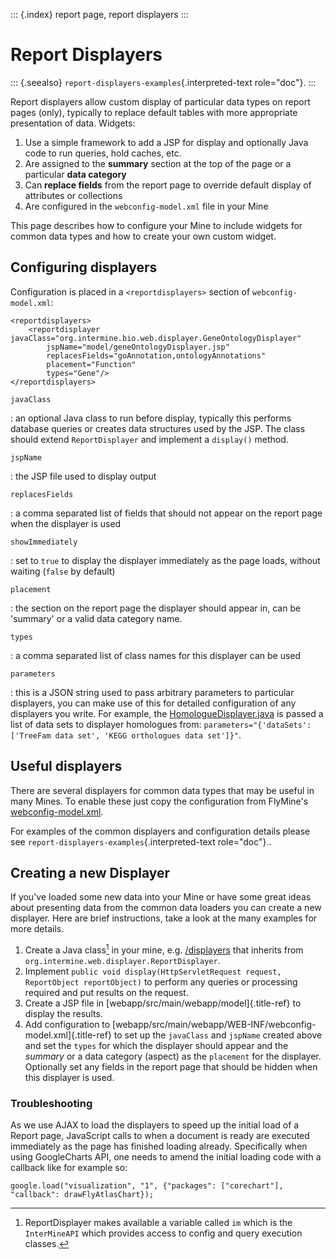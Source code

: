 ::: {.index}
report page, report displayers
:::

Report Displayers
=================

::: {.seealso}
`report-displayers-examples`{.interpreted-text role="doc"}.
:::

Report displayers allow custom display of particular data types on
report pages (only), typically to replace default tables with more
appropriate presentation of data. Widgets:

1.  Use a simple framework to add a JSP for display and optionally Java
    code to run queries, hold caches, etc.
2.  Are assigned to the **summary** section at the top of the page or a
    particular **data category**
3.  Can **replace fields** from the report page to override default
    display of attributes or collections
4.  Are configured in the `webconfig-model.xml` file in your Mine

This page describes how to configure your Mine to include widgets for
common data types and how to create your own custom widget.

Configuring displayers
----------------------

Configuration is placed in a `<reportdisplayers>` section of
`webconfig-model.xml`:

``` {.xml}
<reportdisplayers>
    <reportdisplayer javaClass="org.intermine.bio.web.displayer.GeneOntologyDisplayer"
        jspName="model/geneOntologyDisplayer.jsp"
        replacesFields="goAnnotation,ontologyAnnotations"
        placement="Function"
        types="Gene"/>
</reportdisplayers>
```

`javaClass`

:   an optional Java class to run before display, typically this
    performs database queries or creates data structures used by the
    JSP. The class should extend `ReportDisplayer` and implement a
    `display()` method.

`jspName`

:   the JSP file used to display output

`replacesFields`

:   a comma separated list of fields that should not appear on the
    report page when the displayer is used

`showImmediately`

:   set to `true` to display the displayer immediately as the page
    loads, without waiting (`false` by default)

`placement`

:   the section on the report page the displayer should appear in, can
    be \'summary\' or a valid data category name.

`types`

:   a comma separated list of class names for this displayer can be used

`parameters`

:   this is a JSON string used to pass arbitrary parameters to
    particular displayers, you can make use of this for detailed
    configuration of any displayers you write. For example, the
    [HomologueDisplayer.java](https://github.com/intermine/intermine/blob/dev/bio/webapp/src/main/java/org/intermine/bio/web/displayer/HomologueDisplayer.java)
    is passed a list of data sets to displayer homologues from:
    `parameters="{'dataSets': ['TreeFam data set', 'KEGG orthologues data set']}"`.

Useful displayers
-----------------

There are several displayers for common data types that may be useful in
many Mines. To enable these just copy the configuration from FlyMine\'s
[webconfig-model.xml](https://github.com/intermine/flymine/blob/master/webapp/src/main/webapp/WEB-INF/webconfig-model.xml).

For examples of the common displayers and configuration details please
see `report-displayers-examples`{.interpreted-text role="doc"}..

Creating a new Displayer
------------------------

If you\'ve loaded some new data into your Mine or have some great ideas
about presenting data from the common data loaders you can create a new
displayer. Here are brief instructions, take a look at the many examples
for more details.

1.  Create a Java class[^1] in your mine, e.g.
    [/displayers](https://github.com/intermine/flymine/tree/master/webapp/src/main/java/flymine/web/displayer)
    that inherits from `org.intermine.web.displayer.ReportDisplayer`.
2.  Implement
    `public void display(HttpServletRequest request, ReportObject reportObject)`
    to perform any queries or processing required and put results on the
    request.
3.  Create a JSP file in [webapp/src/main/webapp/model]{.title-ref} to
    display the results.
4.  Add configuration to
    [webapp/src/main/webapp/WEB-INF/webconfig-model.xml]{.title-ref} to
    set up the `javaClass` and `jspName` created above and set the
    `types` for which the displayer should appear and the *summary* or a
    data category (aspect) as the `placement` for the displayer.
    Optionally set any fields in the report page that should be hidden
    when this displayer is used.

### Troubleshooting

As we use AJAX to load the displayers to speed up the initial load of a
Report page, JavaScript calls to when a document is ready are executed
immediately as the page has finished loading already. Specifically when
using GoogleCharts API, one needs to amend the initial loading code with
a callback like for example so:

``` {.javascript}
google.load("visualization", "1", {"packages": ["corechart"], "callback": drawFlyAtlasChart});
```

[^1]: ReportDisplayer makes available a variable called `im` which is
    the `InterMineAPI` which provides access to config and query
    execution classes.
